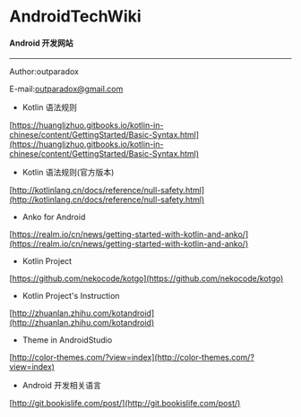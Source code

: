 # AndroidTechWiki

#### Android 开发网站
***
 Author:outparadox
 
 E-mail:outparadox@gmail.com
 
 * Kotlin 语法规则

 [https://huanglizhuo.gitbooks.io/kotlin-in-chinese/content/GettingStarted/Basic-Syntax.html](https://huanglizhuo.gitbooks.io/kotlin-in-chinese/content/GettingStarted/Basic-Syntax.html)  


* Kotlin 语法规则(官方版本)
 
 [http://kotlinlang.cn/docs/reference/null-safety.html](http://kotlinlang.cn/docs/reference/null-safety.html)

 
* Anko for Android
 
 [https://realm.io/cn/news/getting-started-with-kotlin-and-anko/](https://realm.io/cn/news/getting-started-with-kotlin-and-anko/)

* Kotlin Project

 [https://github.com/nekocode/kotgo](https://github.com/nekocode/kotgo)

* Kotlin Project's Instruction

 [http://zhuanlan.zhihu.com/kotandroid](http://zhuanlan.zhihu.com/kotandroid)


* Theme in AndroidStudio

 [http://color-themes.com/?view=index](http://color-themes.com/?view=index)
 
* Android 开发相关语言
 
 [http://git.bookislife.com/post/](http://git.bookislife.com/post/)

